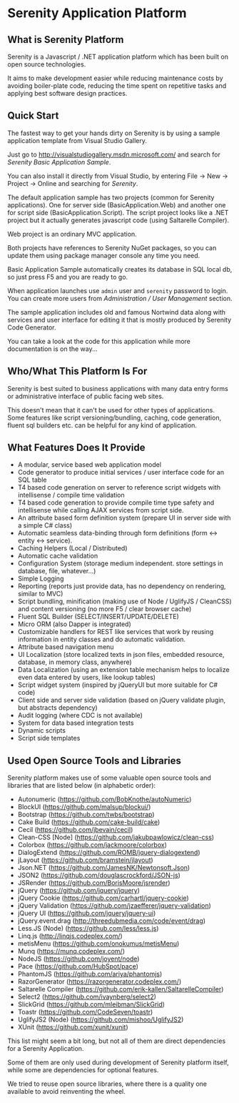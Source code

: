 Serenity Application Platform
=============================

## What is Serenity Platform

Serenity is a Javascript / .NET application platform which has been built on open source technologies. 

It aims to make development easier while reducing maintenance costs by avoiding boiler-plate code, reducing the time spent on repetitive tasks and applying best software design practices. 

## Quick Start

The fastest way to get your hands dirty on Serenity is by using a sample application template from Visual Studio Gallery. 

Just go to http://visualstudiogallery.msdn.microsoft.com/ and search for *Serenity Basic Application Sample*.

You can also install it directly from Visual Studio, by entering File -> New -> Project -> Online and searching for *Serenity*.

The default application sample has two projects (common for Serenity applications). One for server side (BasicApplication.Web) and another one for script side (BasicApplication.Script). The script project looks like a .NET project but it actually generates javascript code (using Saltarelle Compiler). 

Web project is an ordinary MVC application. 

Both projects have references to Serenity NuGet packages, so you can update them using package manager console any time you need.

Basic Application Sample automatically creates its database in SQL local db, so just press F5 and you are ready to go.

When application launches use `admin` user and `serenity` password to login. You can create more users from *Administration / User Management* section.

The sample application includes old and famous Nortwind data along with services and user interface for editing it that is mostly produced by Serenity Code Generator.

You can take a look at the code for this application while more documentation is on the way...

## Who/What This Platform Is For
Serenity is best suited to business applications with many data entry forms or administrative interface of public facing web sites. 

This doesn't mean that it can't be used for other types of applications. Some features like script versioning/bundling, caching, code generation, fluent sql builders etc. can be helpful for any kind of application.

## What Features Does It Provide

* A modular, service based web application model
* Code generator to produce initial services / user interface code for an SQL table
* T4 based code generation on server to reference script widgets with intellisense / compile time validation
* T4 based code generation to provide compile time type safety and intellisense while calling AJAX services from script side.
* An attribute based form definition system (prepare UI in server side with a simple C# class)
* Automatic seamless data-binding through form definitions (form <-> entity <-> service).
* Caching Helpers (Local / Distributed) 
* Automatic cache validation
* Configuration System (storage medium independent. store settings in database, file, whatever...)
* Simple Logging
* Reporting (reports just provide data, has no dependency on rendering, similar to MVC)
* Script bundling, minification (making use of Node / UglifyJS / CleanCSS) and content versioning (no more F5 / clear browser cache)
* Fluent SQL Builder (SELECT/INSERT/UPDATE/DELETE)
* Micro ORM (also Dapper is integrated)
* Customizable handlers for REST like services that work by reusing information in entity classes and do automatic validation.
* Attribute based navigation menu
* UI Localization (store localized texts in json files, embedded resource, database, in memory class, anywhere)
* Data Localization (using an extension table mechanism helps to localize even data entered by users,  like lookup tables)
* Script widget system (inspired by jQueryUI but more suitable for C# code)
* Client side and server side validation (based on jQuery validate plugin, but abstracts dependency)
* Audit logging (where CDC is not available)
* System for data based integration tests
* Dynamic scripts
* Script side templates

## Used Open Source Tools and Libraries

Serenity platform makes use of some valuable open source tools and libraries that are listed below (in alphabetic order):

* Autonumeric (https://github.com/BobKnothe/autoNumeric)
* BlockUI (https://github.com/malsup/blockui/)
* Bootstrap (https://github.com/twbs/bootstrap)
* Cake Build (https://github.com/cake-build/cake)
* Cecil (https://github.com/jbevain/cecil)
* Clean-CSS [Node] (https://github.com/jakubpawlowicz/clean-css)
* Colorbox (https://github.com/jackmoore/colorbox)
* DialogExtend (https://github.com/ROMB/jquery-dialogextend)
* jLayout (https://github.com/bramstein/jlayout)
* Json.NET (https://github.com/JamesNK/Newtonsoft.Json)
* JSON2 (https://github.com/douglascrockford/JSON-js)
* JSRender (https://github.com/BorisMoore/jsrender)
* jQuery (https://github.com/jquery/jquery)
* jQuery Cookie (https://github.com/carhartl/jquery-cookie)
* jQuery Validation (https://github.com/jzaefferer/jquery-validation)
* jQuery UI (https://github.com/jquery/jquery-ui)
* jQuery.event.drag (http://threedubmedia.com/code/event/drag)
* Less.JS (Node) (https://github.com/less/less.js)
* Linq.js (http://linqjs.codeplex.com/)
* metisMenu (https://github.com/onokumus/metisMenu)
* Munq (https://munq.codeplex.com/)
* NodeJS (https://github.com/joyent/node)
* Pace (https://github.com/HubSpot/pace)
* PhantomJS (https://github.com/ariya/phantomjs)
* RazorGenerator (https://razorgenerator.codeplex.com/)
* Saltarelle Compiler (https://github.com/erik-kallen/SaltarelleCompiler)
* Select2 (https://github.com/ivaynberg/select2)
* SlickGrid (https://github.com/mleibman/SlickGrid)
* Toastr (https://github.com/CodeSeven/toastr)
* UglifyJS2 (Node) (https://github.com/mishoo/UglifyJS2)
* XUnit (https://github.com/xunit/xunit)
 
This list might seem a bit long, but not all of them are direct dependencies for a Serenity Application. 

Some of them are only used during development of Serenity platform itself, while some are dependencies for optional features. 

We tried to reuse open source libraries, where there is a quality one available to avoid reinventing the wheel.